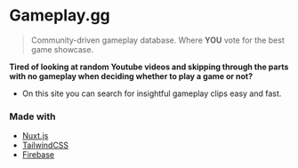 # Gameplay.gg

> Community-driven gameplay database. Where **YOU** vote for the best game showcase.

**Tired of looking at random Youtube videos and skipping through the parts with no gameplay when deciding whether to play a game or not?** 
- On this site you can search for insightful gameplay clips easy and fast.

### Made with
- [Nuxt.js](https://nuxt.com/)
- [TailwindCSS](https://tailwindcss.com/)
- [Firebase](https://firebase.google.com/)